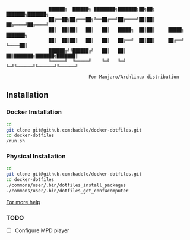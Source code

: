 
```
                ██████╗  ██████╗ ████████╗███████╗██╗██╗     ███████╗███████╗
                ██╔══██╗██╔═══██╗╚══██╔══╝██╔════╝██║██║     ██╔════╝██╔════╝
                ██║  ██║██║   ██║   ██║   █████╗  ██║██║     █████╗  ███████╗
                ██║  ██║██║   ██║   ██║   ██╔══╝  ██║██║     ██╔══╝  ╚════██║
                ██████╔╝╚██████╔╝   ██║   ██║     ██║███████╗███████╗███████║
                ╚═════╝  ╚═════╝    ╚═╝   ╚═╝     ╚═╝╚══════╝╚══════╝╚══════╝
                
                               For Manjaro/Archlinux distribution
```

## Installation

### Docker Installation

```bash
cd
git clone git@github.com:badele/docker-dotfiles.git
cd docker-dotfiles
/run.sh
```

### Physical Installation

```bash
cd
git clone git@github.com:badele/docker-dotfiles.git
cd docker-dotfiles
./commons/user/.bin/dotfiles_install_packages
./commons/user/.bin/dotfiles_get_conf4computer
```

[For more help](https://raw.githubusercontent.com/badele/docker-dotfiles/master/commons/user/.config/nvim/doc/help.txt)

### TODO

- [ ] Configure MPD player
